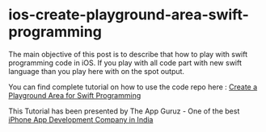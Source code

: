 # ios-create-playground-area-swift-programming

The main objective of this post is to describe that how to play with swift programming code in iOS. If you play with all code part with new swift language than you play here with on the spot output.

You can find complete tutorial on how to use the code repo here : [Create a Playground Area for Swift Programming](http://www.theappguruz.com/blog/ios-create-playground-area-swift-programming/)

This Tutorial has been presented by The App Guruz - One of the best [iPhone App Development Company in India](http://www.theappguruz.com/iphone-app-development/)
